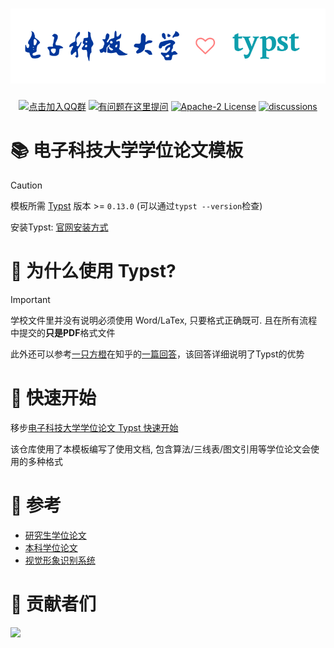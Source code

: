 <h1 align="center">
  <img alt="Typst" src="./pics/uestc-love-typst.png">
</h1>

<p align="center">
  <a href="https://qm.qq.com/q/CcdqIUtQfQ">
    <img alt="点击加入QQ群" src="https://img.shields.io/badge/%E7%82%B9%E5%87%BB%E5%8A%A0%E5%85%A5-QQ%E7%BE%A4:1051374133-bule?logo=qq"
  ></a>

  <a href="https://github.com/uestc-typst/thesis-template/issues">
    <img alt="有问题在这里提问" src="https://img.shields.io/github/issues/uestc-typst/thesis-template"
  ></a>

  <a href="./LICENSE">
    <img alt="Apache-2 License" src="https://img.shields.io/badge/license-Apache%202-brightgreen"
  ></a>

  <a href="https://github.com/uestc-typst/thesis-template/discussions">
    <img alt="discussions" src="https://img.shields.io/badge/%E8%AE%BA%E6%96%87%E5%8F%8D%E9%A6%88-%E8%AE%BA%E5%9D%9B-blue"
  ></a>
</p>

# 📚 电子科技大学学位论文模板
> [!CAUTION]
> 模板所需 [Typst](https://typst.app/home/) 版本 >= `0.13.0` (可以通过`typst --version`检查)
> 
> 安装Typst: [官网安装方式](https://github.com/typst/typst?tab=readme-ov-file#installation)

# 🙋 为什么使用 Typst?
> [!IMPORTANT]  
> 学校文件里并没有说明必须使用 Word/LaTex, 只要格式正确既可. 且在所有流程中提交的**只是PDF**格式文件
> 
> 此外还可以参考[一只方橙](https://github.com/OrangeX4)在知乎的[一篇回答](https://www.zhihu.com/question/591143170/answer/3304601296)，该回答详细说明了Typst的优势

# 🚀 快速开始
  移步[电子科技大学学位论文 Typst 快速开始](https://github.com/qujihan/uestc-typst-thesis-example)
  
  该仓库使用了本模板编写了使用文档, 包含算法/三线表/图文引用等学位论文会使用的多种格式

# 🔗 参考
- [研究生学位论文](https://gr.uestc.edu.cn/xiazai/114/3917)
- [本科学位论文](https://www.jwc.uestc.edu.cn/upload/电子科技大学本科毕业设计（论文）管理办法（2018修订版）.pdf)
- [视觉形象识别系统](https://vi.uestc.edu.cn/)

# 💖 贡献者们
<a href="https://github.com/uestc-typst/thesis-template/graphs/contributors">
  <img src="https://contrib.rocks/image?repo=uestc-typst/thesis-template" />
</a>